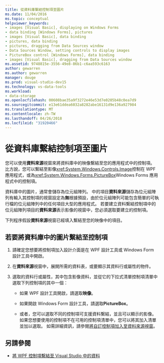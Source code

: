 ```yaml
---
title: 從資料庫繫結控制項至圖片
ms.date: 11/04/2016
ms.topic: conceptual
helpviewer_keywords:
- images [Visual Basic], displaying on Windows Forms
- data binding [Windows Forms], pictures
- images [Visual Basic], data binding
- pictures, data binding
- pictures, dragging from Data Sources window
- Data Sources Window, setting controls to display images
- PictureBox control [Windows Forms], data binding
- images [Visual Basic], dragging from Data Sources window
ms.assetid: 9748815e-3556-49e8-86b1-c6aa593c6163
author: gewarren
ms.author: gewarren
manager: douge
ms.prod: visual-studio-dev15
ms.technology: vs-data-tools
ms.workload:
- data-storage
ms.openlocfilehash: 00608bae35a9f3272e46e53d7e0205b48c0ea7d9
ms.sourcegitcommit: e13e61ddea6032a8282abe16131d9e136a927984
ms.translationtype: MT
ms.contentlocale: zh-TW
ms.lasthandoff: 04/26/2018
ms.locfileid: "31920466"
---
```

# <a name="bind-controls-to-pictures-from-a-database"></a>從資料庫繫結控制項至圖片

您可以使用**資料來源**視窗來將資料庫中的映像繫結至您的應用程式中的控制項。 比方說，您可以繫結至影像<xref:System.Windows.Controls.Image>控制在 WPF 應用程式，或為<xref:System.Windows.Forms.PictureBox>Windows Forms 應用程式中的控制項。

資料庫中的圖片，通常會儲存為位元組陣列。 中的項目**資料來源**儲存為位元組陣列有輸入其控制項的視窗設定為**無**根據預設，由於位元組陣列可能包含簡單的可執行檔的位元組陣列中的任何項目大型的應用程式。 若要建立資料繫結控制項中的位元組陣列項目的**資料來源**表示影像的視窗中，您必須選取要建立的控制項。

下列程序假設**資料來源**視窗已經填入繫結至您的映像中的項目。

## <a name="to-bind-a-picture-in-a-database-to-a-control"></a>若要將資料庫中的圖片繫結至控制項

1.  請確定您想要將控制項加入設計介面是在 WPF 設計工具或 Windows Form 設計工具中開啟。

2.  在**資料來源**視窗中，展開所需的資料表，或要顯示其資料行或屬性的物件。

3.  選取的資料行或屬性，其中包含影像資料，並從它的下拉式清單控制項清單中選取下列控制項的其中一個：

    -   如果 WPF 設計工具開啟，請選取**映像**。

    -   如果開啟 Windows Form 設計工具，請選取**PictureBox**。

    -   或者，您可以選取不同的控制項可支援資料繫結，並且可以顯示的影像。 如果您想要使用的控制項不在可用的控制項清單中，您可以將其加入清單並加以選取。 如需詳細資訊，請參閱[將自訂控制項加入至資料來源視窗](../data-tools/add-custom-controls-to-the-data-sources-window.md)。

## <a name="see-also"></a>另請參閱

- [將 WPF 控制項繫結至 Visual Studio 中的資料](../data-tools/bind-wpf-controls-to-data-in-visual-studio.md)